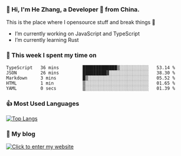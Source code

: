 ### 👋 Hi, I'm He Zhang, a Developer 🚀 from China.

This is the place where I opensource stuff and break things :rofl:

- I’m currently working on JavaScript and TypeScript
- I’m currently learning Rust

### 💪 This week I spent my time on 
<!--START_SECTION:waka-->

```text
TypeScript   36 mins         █████████████▒░░░░░░░░░░░   53.14 %
JSON         26 mins         █████████▓░░░░░░░░░░░░░░░   38.30 %
Markdown     3 mins          █▒░░░░░░░░░░░░░░░░░░░░░░░   05.52 %
HTML         1 min           ▒░░░░░░░░░░░░░░░░░░░░░░░░   01.65 %
YAML         0 secs          ▒░░░░░░░░░░░░░░░░░░░░░░░░   01.39 %
```

<!--END_SECTION:waka-->

### 👍 Most Used Languages
[![Top Langs](https://github-readme-stats.vercel.app/api/top-langs/?username=zhanghecool&layout=compact)](https://zhanghe.cool)

### 🌈 My blog 
[![Click to enter my website](https://cdn.jsdelivr.net/gh/zhanghecool/assets/images/gif/zhanghecools.gif)](https://zhanghe.cool)
